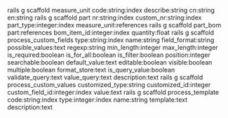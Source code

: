 rails g scaffold measure_unit code:string:index describe:string cn:string en:string
rails g scaffold part nr:string:index custom_nr:string:index part_type:integer:index measure_unit:references
rails g scaffold part_bom part:references bom_item_id:integer:index quantity:float
rails g scaffold process_custom_fields type:string:index name:string field_format:string possible_values:text regexp:string min_length:integer max_length:integer is_required:boolean is_for_all:boolean is_filter:boolean position:integer searchable:boolean default_value:text editable:boolean visible:boolean multiple:boolean format_store:text is_query_value:boolean validate_query:text value_query:text  description:text
rails g scaffold process_custom_values customized_type:string customized_id:integer custom_field_id:integer:index value:text
rails g scaffold process_template code:string:index type:integer:index name:string template:text description:text
